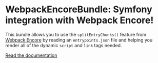 WebpackEncoreBundle: Symfony integration with Webpack Encore!
=============================================================

This bundle allows you to use the `splitEntryChunks()` feature
from [Webpack Encore][1] by reading an `entrypoints.json` file
and helping you render all of the dynamic `script` and `link`
tags needed.

[Read the documentation][2]

[1]: https://symfony.com/doc/current/frontend.html
[2]: https://symfony.com/bundles/WebpackEncoreBundle/current/index.html

